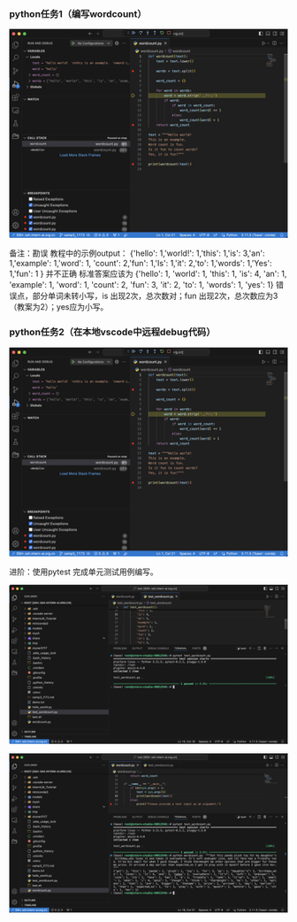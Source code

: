 
### python任务1（编写wordcount）

![示例图片](https://github.com/SunXiaoXiang/LLMProject/blob/main/InterLM_Tutorial_Camp3/L0/imgs/python/01.png)

备注：勘误 教程中的示例output：
{'hello': 1,'world!': 1,'this': 1,'is': 3,'an': 1,'example': 1,'word': 1, 
'count': 2,'fun': 1,'Is': 1,'it': 2,'to': 1,'words': 1,'Yes': 1,'fun': 1  }
并不正确
标准答案应该为
{'hello': 1, 'world': 1, 'this': 1, 'is': 4, 'an': 1, 'example': 1, 'word': 1, 
'count': 2, 'fun': 3, 'it': 2, 'to': 1, 'words': 1, 'yes': 1}
错误点，部分单词未转小写，is 出现2次，总次数对；fun 出现2次，总次数应为3（教案为2）；yes应为小写。

### python任务2（在本地vscode中远程debug代码）

![示例图片](https://github.com/SunXiaoXiang/LLMProject/blob/main/InterLM_Tutorial_Camp3/L0/imgs/python/01.png)

进阶：使用pytest 完成单元测试用例编写。

![示例图片](https://github.com/SunXiaoXiang/LLMProject/blob/main/InterLM_Tutorial_Camp3/L0/imgs/python/02.png)

![示例图片](https://github.com/SunXiaoXiang/LLMProject/blob/main/InterLM_Tutorial_Camp3/L0/imgs/python/03.png)




